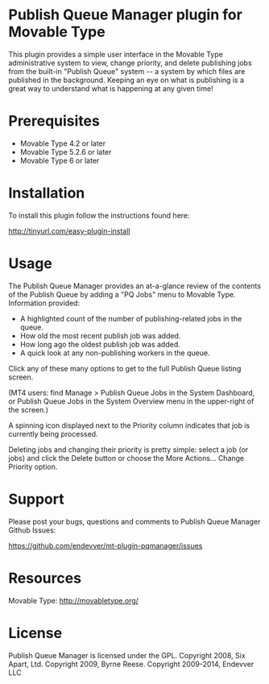 # Publish Queue Manager plugin for Movable Type

This plugin provides a simple user interface in the Movable Type administrative
system to view, change priority, and delete publishing jobs from the built-in
"Publish Queue" system -- a system by which files are published in the
background. Keeping an eye on what is publishing is a great way to understand
what is happening at any given time!

# Prerequisites

* Movable Type 4.2 or later
* Movable Type 5.2.6 or later
* Movable Type 6 or later

# Installation

To install this plugin follow the instructions found here:

http://tinyurl.com/easy-plugin-install

# Usage

The Publish Queue Manager provides an at-a-glance review of the contents of the Publish Queue by adding a "PQ Jobs" menu to Movable Type. Information provided:

* A highlighted count of the number of publishing-related jobs in the queue.
* How old the most recent publish job was added.
* How long ago the oldest publish job was added.
* A quick look at any non-publishing workers in the queue.

Click any of these many options to get to the full Publish Queue listing screen.

(MT4 users: find Manage > Publish Queue Jobs in the System Dashboard, or
Publish Queue Jobs in the System Overview menu in the upper-right of the
screen.)

A spinning icon displayed next to the Priority column indicates that job is
currently being processed.

Deleting jobs and changing their priority is pretty simple: select a job (or
jobs) and click the Delete button or choose the More Actions... Change Priority
option.

# Support

Please post your bugs, questions and comments to Publish Queue Manager Github
Issues:

  https://github.com/endevver/mt-plugin-pqmanager/issues

# Resources

Movable Type: http://movabletype.org/

# License

Publish Queue Manager is licensed under the GPL.
Copyright 2008, Six Apart, Ltd.
Copyright 2009, Byrne Reese.
Copyright 2009-2014, Endevver LLC
